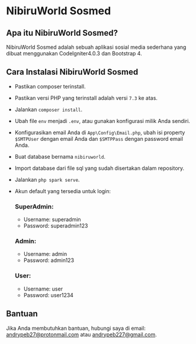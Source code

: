 # NibiruWorld Sosmed 

## Apa itu NibiruWorld Sosmed?
NibiruWorld Sosmed adalah sebuah aplikasi sosial media sederhana yang dibuat menggunakan CodeIgniter4.0.3 dan Bootstrap 4.

## Cara Instalasi NibiruWorld Sosmed
- Pastikan composer terinstall.
- Pastikan versi PHP yang terinstall adalah versi `7.3` ke atas.
- Jalankan `composer install`.
- Ubah file `env` menjadi `.env`, atau gunakan konfigurasi milik Anda sendiri.
- Konfigurasikan email Anda di `App\Config\Email.php`, ubah isi property `$SMTPUser` dengan email Anda dan `$SMTPPass` dengan password email Anda.
- Buat database bernama `nibiruworld`.
- Import database dari file sql yang sudah disertakan dalam repository.
- Jalankan `php spark serve`.
- Akun default yang tersedia untuk login:

  ### SuperAdmin:
  - Username: superadmin
  - Password: superadmin123
  
  ### Admin:
  - Username: admin
  - Password: admin123

  ### User:
  - Username: user
  - Password: user1234

## Bantuan
Jika Anda membutuhkan bantuan, hubungi saya di email: andrypeb27@protonmail.com atau andrypeb227@gmail.com.
